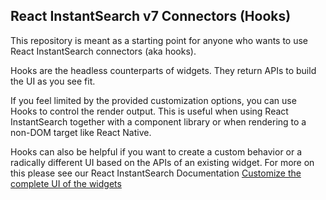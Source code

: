 ## React InstantSearch v7 Connectors (Hooks)

This repository is meant as a starting point for anyone who wants to use React InstantSearch connectors (aka hooks).

Hooks are the headless counterparts of widgets. They return APIs to build the UI as you see fit.

If you feel limited by the provided customization options, you can use Hooks to control the render output. This is useful when using React InstantSearch together with a component library or when rendering to a non-DOM target like React Native.

Hooks can also be helpful if you want to create a custom behavior or a radically different UI based on the APIs of an existing widget. For more on this please see our React InstantSearch Documentation [Customize the complete UI of the widgets](https://www.algolia.com/doc/guides/building-search-ui/widgets/customize-an-existing-widget/react/#customize-the-complete-ui-of-the-widgets)
